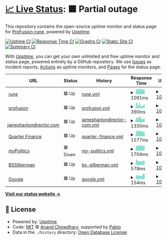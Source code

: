 # [📈 Live Status](https://monitor.profusion.cc): <!--live status--> **🟧 Partial outage**

This repository contains the open-source uptime monitor and status page for [ProFusion-rune](https://monitor.profusion.cc), powered by [Upptime](https://github.com/upptime/upptime).

[![Uptime CI](https://github.com/ProFusion-rune/profusion-upptime/workflows/Uptime%20CI/badge.svg)](https://github.com/ProFusion-rune/profusion-upptime/actions?query=workflow%3A%22Uptime+CI%22)
[![Response Time CI](https://github.com/ProFusion-rune/profusion-upptime/workflows/Response%20Time%20CI/badge.svg)](https://github.com/ProFusion-rune/profusion-upptime/actions?query=workflow%3A%22Response+Time+CI%22)
[![Graphs CI](https://github.com/ProFusion-rune/profusion-upptime/workflows/Graphs%20CI/badge.svg)](https://github.com/ProFusion-rune/profusion-upptime/actions?query=workflow%3A%22Graphs+CI%22)
[![Static Site CI](https://github.com/ProFusion-rune/profusion-upptime/workflows/Static%20Site%20CI/badge.svg)](https://github.com/ProFusion-rune/profusion-upptime/actions?query=workflow%3A%22Static+Site+CI%22)
[![Summary CI](https://github.com/ProFusion-rune/profusion-upptime/workflows/Summary%20CI/badge.svg)](https://github.com/ProFusion-rune/profusion-upptime/actions?query=workflow%3A%22Summary+CI%22)

With [Upptime](https://upptime.js.org), you can get your own unlimited and free uptime monitor and status page, powered entirely by a GitHub repository. We use [Issues](https://github.com/ProFusion-rune/profusion-upptime/issues) as incident reports, [Actions](https://github.com/ProFusion-rune/profusion-upptime/actions) as uptime monitors, and [Pages](https://monitor.profusion.cc) for the status page.

<!--start: status pages-->
<!-- This summary is generated by Upptime (https://github.com/upptime/upptime) -->
<!-- Do not edit this manually, your changes will be overwritten -->
<!-- prettier-ignore -->
| URL | Status | History | Response Time | Uptime |
| --- | ------ | ------- | ------------- | ------ |
| <img alt="" src="https://icons.duckduckgo.com/ip3/rune.red.ico" height="13"> [rune](https://rune.red) | 🟩 Up | [rune.yml](https://github.com/ProFusion-rune/profusion-upptime/commits/HEAD/history/rune.yml) | <details><summary><img alt="Response time graph" src="./graphs/rune/response-time-week.png" height="20"> 1091ms</summary><br><a href="https://monitor.profusion.cc/history/rune"><img alt="Response time 869" src="https://img.shields.io/endpoint?url=https%3A%2F%2Fraw.githubusercontent.com%2FProFusion-rune%2Fprofusion-upptime%2FHEAD%2Fapi%2Frune%2Fresponse-time.json"></a><br><a href="https://monitor.profusion.cc/history/rune"><img alt="24-hour response time 1114" src="https://img.shields.io/endpoint?url=https%3A%2F%2Fraw.githubusercontent.com%2FProFusion-rune%2Fprofusion-upptime%2FHEAD%2Fapi%2Frune%2Fresponse-time-day.json"></a><br><a href="https://monitor.profusion.cc/history/rune"><img alt="7-day response time 1091" src="https://img.shields.io/endpoint?url=https%3A%2F%2Fraw.githubusercontent.com%2FProFusion-rune%2Fprofusion-upptime%2FHEAD%2Fapi%2Frune%2Fresponse-time-week.json"></a><br><a href="https://monitor.profusion.cc/history/rune"><img alt="30-day response time 953" src="https://img.shields.io/endpoint?url=https%3A%2F%2Fraw.githubusercontent.com%2FProFusion-rune%2Fprofusion-upptime%2FHEAD%2Fapi%2Frune%2Fresponse-time-month.json"></a><br><a href="https://monitor.profusion.cc/history/rune"><img alt="1-year response time 869" src="https://img.shields.io/endpoint?url=https%3A%2F%2Fraw.githubusercontent.com%2FProFusion-rune%2Fprofusion-upptime%2FHEAD%2Fapi%2Frune%2Fresponse-time-year.json"></a></details> | <details><summary><a href="https://monitor.profusion.cc/history/rune">100.00%</a></summary><a href="https://monitor.profusion.cc/history/rune"><img alt="All-time uptime 100.00%" src="https://img.shields.io/endpoint?url=https%3A%2F%2Fraw.githubusercontent.com%2FProFusion-rune%2Fprofusion-upptime%2FHEAD%2Fapi%2Frune%2Fuptime.json"></a><br><a href="https://monitor.profusion.cc/history/rune"><img alt="24-hour uptime 100.00%" src="https://img.shields.io/endpoint?url=https%3A%2F%2Fraw.githubusercontent.com%2FProFusion-rune%2Fprofusion-upptime%2FHEAD%2Fapi%2Frune%2Fuptime-day.json"></a><br><a href="https://monitor.profusion.cc/history/rune"><img alt="7-day uptime 100.00%" src="https://img.shields.io/endpoint?url=https%3A%2F%2Fraw.githubusercontent.com%2FProFusion-rune%2Fprofusion-upptime%2FHEAD%2Fapi%2Frune%2Fuptime-week.json"></a><br><a href="https://monitor.profusion.cc/history/rune"><img alt="30-day uptime 100.00%" src="https://img.shields.io/endpoint?url=https%3A%2F%2Fraw.githubusercontent.com%2FProFusion-rune%2Fprofusion-upptime%2FHEAD%2Fapi%2Frune%2Fuptime-month.json"></a><br><a href="https://monitor.profusion.cc/history/rune"><img alt="1-year uptime 100.00%" src="https://img.shields.io/endpoint?url=https%3A%2F%2Fraw.githubusercontent.com%2FProFusion-rune%2Fprofusion-upptime%2FHEAD%2Fapi%2Frune%2Fuptime-year.json"></a></details>
| <img alt="" src="https://icons.duckduckgo.com/ip3/profusion.cc.ico" height="13"> [profusion](https://profusion.cc) | 🟩 Up | [profusion.yml](https://github.com/ProFusion-rune/profusion-upptime/commits/HEAD/history/profusion.yml) | <details><summary><img alt="Response time graph" src="./graphs/profusion/response-time-week.png" height="20"> 390ms</summary><br><a href="https://monitor.profusion.cc/history/profusion"><img alt="Response time 279" src="https://img.shields.io/endpoint?url=https%3A%2F%2Fraw.githubusercontent.com%2FProFusion-rune%2Fprofusion-upptime%2FHEAD%2Fapi%2Fprofusion%2Fresponse-time.json"></a><br><a href="https://monitor.profusion.cc/history/profusion"><img alt="24-hour response time 473" src="https://img.shields.io/endpoint?url=https%3A%2F%2Fraw.githubusercontent.com%2FProFusion-rune%2Fprofusion-upptime%2FHEAD%2Fapi%2Fprofusion%2Fresponse-time-day.json"></a><br><a href="https://monitor.profusion.cc/history/profusion"><img alt="7-day response time 390" src="https://img.shields.io/endpoint?url=https%3A%2F%2Fraw.githubusercontent.com%2FProFusion-rune%2Fprofusion-upptime%2FHEAD%2Fapi%2Fprofusion%2Fresponse-time-week.json"></a><br><a href="https://monitor.profusion.cc/history/profusion"><img alt="30-day response time 275" src="https://img.shields.io/endpoint?url=https%3A%2F%2Fraw.githubusercontent.com%2FProFusion-rune%2Fprofusion-upptime%2FHEAD%2Fapi%2Fprofusion%2Fresponse-time-month.json"></a><br><a href="https://monitor.profusion.cc/history/profusion"><img alt="1-year response time 279" src="https://img.shields.io/endpoint?url=https%3A%2F%2Fraw.githubusercontent.com%2FProFusion-rune%2Fprofusion-upptime%2FHEAD%2Fapi%2Fprofusion%2Fresponse-time-year.json"></a></details> | <details><summary><a href="https://monitor.profusion.cc/history/profusion">100.00%</a></summary><a href="https://monitor.profusion.cc/history/profusion"><img alt="All-time uptime 100.00%" src="https://img.shields.io/endpoint?url=https%3A%2F%2Fraw.githubusercontent.com%2FProFusion-rune%2Fprofusion-upptime%2FHEAD%2Fapi%2Fprofusion%2Fuptime.json"></a><br><a href="https://monitor.profusion.cc/history/profusion"><img alt="24-hour uptime 100.00%" src="https://img.shields.io/endpoint?url=https%3A%2F%2Fraw.githubusercontent.com%2FProFusion-rune%2Fprofusion-upptime%2FHEAD%2Fapi%2Fprofusion%2Fuptime-day.json"></a><br><a href="https://monitor.profusion.cc/history/profusion"><img alt="7-day uptime 100.00%" src="https://img.shields.io/endpoint?url=https%3A%2F%2Fraw.githubusercontent.com%2FProFusion-rune%2Fprofusion-upptime%2FHEAD%2Fapi%2Fprofusion%2Fuptime-week.json"></a><br><a href="https://monitor.profusion.cc/history/profusion"><img alt="30-day uptime 100.00%" src="https://img.shields.io/endpoint?url=https%3A%2F%2Fraw.githubusercontent.com%2FProFusion-rune%2Fprofusion-upptime%2FHEAD%2Fapi%2Fprofusion%2Fuptime-month.json"></a><br><a href="https://monitor.profusion.cc/history/profusion"><img alt="1-year uptime 100.00%" src="https://img.shields.io/endpoint?url=https%3A%2F%2Fraw.githubusercontent.com%2FProFusion-rune%2Fprofusion-upptime%2FHEAD%2Fapi%2Fprofusion%2Fuptime-year.json"></a></details>
| <img alt="" src="https://icons.duckduckgo.com/ip3/jameshanlondirector.com.ico" height="13"> [jameshanlondirector.com](https://jameshanlondirector.com) | 🟩 Up | [jameshanlondirector-com.yml](https://github.com/ProFusion-rune/profusion-upptime/commits/HEAD/history/jameshanlondirector-com.yml) | <details><summary><img alt="Response time graph" src="./graphs/jameshanlondirector-com/response-time-week.png" height="20"> 1330ms</summary><br><a href="https://monitor.profusion.cc/history/jameshanlondirector-com"><img alt="Response time 1111" src="https://img.shields.io/endpoint?url=https%3A%2F%2Fraw.githubusercontent.com%2FProFusion-rune%2Fprofusion-upptime%2FHEAD%2Fapi%2Fjameshanlondirector-com%2Fresponse-time.json"></a><br><a href="https://monitor.profusion.cc/history/jameshanlondirector-com"><img alt="24-hour response time 1310" src="https://img.shields.io/endpoint?url=https%3A%2F%2Fraw.githubusercontent.com%2FProFusion-rune%2Fprofusion-upptime%2FHEAD%2Fapi%2Fjameshanlondirector-com%2Fresponse-time-day.json"></a><br><a href="https://monitor.profusion.cc/history/jameshanlondirector-com"><img alt="7-day response time 1330" src="https://img.shields.io/endpoint?url=https%3A%2F%2Fraw.githubusercontent.com%2FProFusion-rune%2Fprofusion-upptime%2FHEAD%2Fapi%2Fjameshanlondirector-com%2Fresponse-time-week.json"></a><br><a href="https://monitor.profusion.cc/history/jameshanlondirector-com"><img alt="30-day response time 1157" src="https://img.shields.io/endpoint?url=https%3A%2F%2Fraw.githubusercontent.com%2FProFusion-rune%2Fprofusion-upptime%2FHEAD%2Fapi%2Fjameshanlondirector-com%2Fresponse-time-month.json"></a><br><a href="https://monitor.profusion.cc/history/jameshanlondirector-com"><img alt="1-year response time 1111" src="https://img.shields.io/endpoint?url=https%3A%2F%2Fraw.githubusercontent.com%2FProFusion-rune%2Fprofusion-upptime%2FHEAD%2Fapi%2Fjameshanlondirector-com%2Fresponse-time-year.json"></a></details> | <details><summary><a href="https://monitor.profusion.cc/history/jameshanlondirector-com">100.00%</a></summary><a href="https://monitor.profusion.cc/history/jameshanlondirector-com"><img alt="All-time uptime 100.00%" src="https://img.shields.io/endpoint?url=https%3A%2F%2Fraw.githubusercontent.com%2FProFusion-rune%2Fprofusion-upptime%2FHEAD%2Fapi%2Fjameshanlondirector-com%2Fuptime.json"></a><br><a href="https://monitor.profusion.cc/history/jameshanlondirector-com"><img alt="24-hour uptime 100.00%" src="https://img.shields.io/endpoint?url=https%3A%2F%2Fraw.githubusercontent.com%2FProFusion-rune%2Fprofusion-upptime%2FHEAD%2Fapi%2Fjameshanlondirector-com%2Fuptime-day.json"></a><br><a href="https://monitor.profusion.cc/history/jameshanlondirector-com"><img alt="7-day uptime 100.00%" src="https://img.shields.io/endpoint?url=https%3A%2F%2Fraw.githubusercontent.com%2FProFusion-rune%2Fprofusion-upptime%2FHEAD%2Fapi%2Fjameshanlondirector-com%2Fuptime-week.json"></a><br><a href="https://monitor.profusion.cc/history/jameshanlondirector-com"><img alt="30-day uptime 100.00%" src="https://img.shields.io/endpoint?url=https%3A%2F%2Fraw.githubusercontent.com%2FProFusion-rune%2Fprofusion-upptime%2FHEAD%2Fapi%2Fjameshanlondirector-com%2Fuptime-month.json"></a><br><a href="https://monitor.profusion.cc/history/jameshanlondirector-com"><img alt="1-year uptime 100.00%" src="https://img.shields.io/endpoint?url=https%3A%2F%2Fraw.githubusercontent.com%2FProFusion-rune%2Fprofusion-upptime%2FHEAD%2Fapi%2Fjameshanlondirector-com%2Fuptime-year.json"></a></details>
| <img alt="" src="https://icons.duckduckgo.com/ip3/quarterfinance.com.ico" height="13"> [Quarter Finance](https://quarterfinance.com) | 🟩 Up | [quarter-finance.yml](https://github.com/ProFusion-rune/profusion-upptime/commits/HEAD/history/quarter-finance.yml) | <details><summary><img alt="Response time graph" src="./graphs/quarter-finance/response-time-week.png" height="20"> 1577ms</summary><br><a href="https://monitor.profusion.cc/history/quarter-finance"><img alt="Response time 1335" src="https://img.shields.io/endpoint?url=https%3A%2F%2Fraw.githubusercontent.com%2FProFusion-rune%2Fprofusion-upptime%2FHEAD%2Fapi%2Fquarter-finance%2Fresponse-time.json"></a><br><a href="https://monitor.profusion.cc/history/quarter-finance"><img alt="24-hour response time 1329" src="https://img.shields.io/endpoint?url=https%3A%2F%2Fraw.githubusercontent.com%2FProFusion-rune%2Fprofusion-upptime%2FHEAD%2Fapi%2Fquarter-finance%2Fresponse-time-day.json"></a><br><a href="https://monitor.profusion.cc/history/quarter-finance"><img alt="7-day response time 1577" src="https://img.shields.io/endpoint?url=https%3A%2F%2Fraw.githubusercontent.com%2FProFusion-rune%2Fprofusion-upptime%2FHEAD%2Fapi%2Fquarter-finance%2Fresponse-time-week.json"></a><br><a href="https://monitor.profusion.cc/history/quarter-finance"><img alt="30-day response time 1467" src="https://img.shields.io/endpoint?url=https%3A%2F%2Fraw.githubusercontent.com%2FProFusion-rune%2Fprofusion-upptime%2FHEAD%2Fapi%2Fquarter-finance%2Fresponse-time-month.json"></a><br><a href="https://monitor.profusion.cc/history/quarter-finance"><img alt="1-year response time 1335" src="https://img.shields.io/endpoint?url=https%3A%2F%2Fraw.githubusercontent.com%2FProFusion-rune%2Fprofusion-upptime%2FHEAD%2Fapi%2Fquarter-finance%2Fresponse-time-year.json"></a></details> | <details><summary><a href="https://monitor.profusion.cc/history/quarter-finance">100.00%</a></summary><a href="https://monitor.profusion.cc/history/quarter-finance"><img alt="All-time uptime 100.00%" src="https://img.shields.io/endpoint?url=https%3A%2F%2Fraw.githubusercontent.com%2FProFusion-rune%2Fprofusion-upptime%2FHEAD%2Fapi%2Fquarter-finance%2Fuptime.json"></a><br><a href="https://monitor.profusion.cc/history/quarter-finance"><img alt="24-hour uptime 100.00%" src="https://img.shields.io/endpoint?url=https%3A%2F%2Fraw.githubusercontent.com%2FProFusion-rune%2Fprofusion-upptime%2FHEAD%2Fapi%2Fquarter-finance%2Fuptime-day.json"></a><br><a href="https://monitor.profusion.cc/history/quarter-finance"><img alt="7-day uptime 100.00%" src="https://img.shields.io/endpoint?url=https%3A%2F%2Fraw.githubusercontent.com%2FProFusion-rune%2Fprofusion-upptime%2FHEAD%2Fapi%2Fquarter-finance%2Fuptime-week.json"></a><br><a href="https://monitor.profusion.cc/history/quarter-finance"><img alt="30-day uptime 100.00%" src="https://img.shields.io/endpoint?url=https%3A%2F%2Fraw.githubusercontent.com%2FProFusion-rune%2Fprofusion-upptime%2FHEAD%2Fapi%2Fquarter-finance%2Fuptime-month.json"></a><br><a href="https://monitor.profusion.cc/history/quarter-finance"><img alt="1-year uptime 100.00%" src="https://img.shields.io/endpoint?url=https%3A%2F%2Fraw.githubusercontent.com%2FProFusion-rune%2Fprofusion-upptime%2FHEAD%2Fapi%2Fquarter-finance%2Fuptime-year.json"></a></details>
| <img alt="" src="https://icons.duckduckgo.com/ip3/mypolitics.co.ico" height="13"> [myPolitics](https://mypolitics.co) | 🟥 Down | [my-politics.yml](https://github.com/ProFusion-rune/profusion-upptime/commits/HEAD/history/my-politics.yml) | <details><summary><img alt="Response time graph" src="./graphs/my-politics/response-time-week.png" height="20"> 1704ms</summary><br><a href="https://monitor.profusion.cc/history/my-politics"><img alt="Response time 490" src="https://img.shields.io/endpoint?url=https%3A%2F%2Fraw.githubusercontent.com%2FProFusion-rune%2Fprofusion-upptime%2FHEAD%2Fapi%2Fmy-politics%2Fresponse-time.json"></a><br><a href="https://monitor.profusion.cc/history/my-politics"><img alt="24-hour response time 924" src="https://img.shields.io/endpoint?url=https%3A%2F%2Fraw.githubusercontent.com%2FProFusion-rune%2Fprofusion-upptime%2FHEAD%2Fapi%2Fmy-politics%2Fresponse-time-day.json"></a><br><a href="https://monitor.profusion.cc/history/my-politics"><img alt="7-day response time 1704" src="https://img.shields.io/endpoint?url=https%3A%2F%2Fraw.githubusercontent.com%2FProFusion-rune%2Fprofusion-upptime%2FHEAD%2Fapi%2Fmy-politics%2Fresponse-time-week.json"></a><br><a href="https://monitor.profusion.cc/history/my-politics"><img alt="30-day response time 740" src="https://img.shields.io/endpoint?url=https%3A%2F%2Fraw.githubusercontent.com%2FProFusion-rune%2Fprofusion-upptime%2FHEAD%2Fapi%2Fmy-politics%2Fresponse-time-month.json"></a><br><a href="https://monitor.profusion.cc/history/my-politics"><img alt="1-year response time 490" src="https://img.shields.io/endpoint?url=https%3A%2F%2Fraw.githubusercontent.com%2FProFusion-rune%2Fprofusion-upptime%2FHEAD%2Fapi%2Fmy-politics%2Fresponse-time-year.json"></a></details> | <details><summary><a href="https://monitor.profusion.cc/history/my-politics">100.00%</a></summary><a href="https://monitor.profusion.cc/history/my-politics"><img alt="All-time uptime 99.98%" src="https://img.shields.io/endpoint?url=https%3A%2F%2Fraw.githubusercontent.com%2FProFusion-rune%2Fprofusion-upptime%2FHEAD%2Fapi%2Fmy-politics%2Fuptime.json"></a><br><a href="https://monitor.profusion.cc/history/my-politics"><img alt="24-hour uptime 99.99%" src="https://img.shields.io/endpoint?url=https%3A%2F%2Fraw.githubusercontent.com%2FProFusion-rune%2Fprofusion-upptime%2FHEAD%2Fapi%2Fmy-politics%2Fuptime-day.json"></a><br><a href="https://monitor.profusion.cc/history/my-politics"><img alt="7-day uptime 100.00%" src="https://img.shields.io/endpoint?url=https%3A%2F%2Fraw.githubusercontent.com%2FProFusion-rune%2Fprofusion-upptime%2FHEAD%2Fapi%2Fmy-politics%2Fuptime-week.json"></a><br><a href="https://monitor.profusion.cc/history/my-politics"><img alt="30-day uptime 99.95%" src="https://img.shields.io/endpoint?url=https%3A%2F%2Fraw.githubusercontent.com%2FProFusion-rune%2Fprofusion-upptime%2FHEAD%2Fapi%2Fmy-politics%2Fuptime-month.json"></a><br><a href="https://monitor.profusion.cc/history/my-politics"><img alt="1-year uptime 99.98%" src="https://img.shields.io/endpoint?url=https%3A%2F%2Fraw.githubusercontent.com%2FProFusion-rune%2Fprofusion-upptime%2FHEAD%2Fapi%2Fmy-politics%2Fuptime-year.json"></a></details>
| <img alt="" src="https://icons.duckduckgo.com/ip3/bssilberman.com.ico" height="13"> [BSSilberman](https://bssilberman.com) | 🟩 Up | [bs-silberman.yml](https://github.com/ProFusion-rune/profusion-upptime/commits/HEAD/history/bs-silberman.yml) | <details><summary><img alt="Response time graph" src="./graphs/bs-silberman/response-time-week.png" height="20"> 578ms</summary><br><a href="https://monitor.profusion.cc/history/bs-silberman"><img alt="Response time 499" src="https://img.shields.io/endpoint?url=https%3A%2F%2Fraw.githubusercontent.com%2FProFusion-rune%2Fprofusion-upptime%2FHEAD%2Fapi%2Fbs-silberman%2Fresponse-time.json"></a><br><a href="https://monitor.profusion.cc/history/bs-silberman"><img alt="24-hour response time 542" src="https://img.shields.io/endpoint?url=https%3A%2F%2Fraw.githubusercontent.com%2FProFusion-rune%2Fprofusion-upptime%2FHEAD%2Fapi%2Fbs-silberman%2Fresponse-time-day.json"></a><br><a href="https://monitor.profusion.cc/history/bs-silberman"><img alt="7-day response time 578" src="https://img.shields.io/endpoint?url=https%3A%2F%2Fraw.githubusercontent.com%2FProFusion-rune%2Fprofusion-upptime%2FHEAD%2Fapi%2Fbs-silberman%2Fresponse-time-week.json"></a><br><a href="https://monitor.profusion.cc/history/bs-silberman"><img alt="30-day response time 550" src="https://img.shields.io/endpoint?url=https%3A%2F%2Fraw.githubusercontent.com%2FProFusion-rune%2Fprofusion-upptime%2FHEAD%2Fapi%2Fbs-silberman%2Fresponse-time-month.json"></a><br><a href="https://monitor.profusion.cc/history/bs-silberman"><img alt="1-year response time 499" src="https://img.shields.io/endpoint?url=https%3A%2F%2Fraw.githubusercontent.com%2FProFusion-rune%2Fprofusion-upptime%2FHEAD%2Fapi%2Fbs-silberman%2Fresponse-time-year.json"></a></details> | <details><summary><a href="https://monitor.profusion.cc/history/bs-silberman">100.00%</a></summary><a href="https://monitor.profusion.cc/history/bs-silberman"><img alt="All-time uptime 100.00%" src="https://img.shields.io/endpoint?url=https%3A%2F%2Fraw.githubusercontent.com%2FProFusion-rune%2Fprofusion-upptime%2FHEAD%2Fapi%2Fbs-silberman%2Fuptime.json"></a><br><a href="https://monitor.profusion.cc/history/bs-silberman"><img alt="24-hour uptime 100.00%" src="https://img.shields.io/endpoint?url=https%3A%2F%2Fraw.githubusercontent.com%2FProFusion-rune%2Fprofusion-upptime%2FHEAD%2Fapi%2Fbs-silberman%2Fuptime-day.json"></a><br><a href="https://monitor.profusion.cc/history/bs-silberman"><img alt="7-day uptime 100.00%" src="https://img.shields.io/endpoint?url=https%3A%2F%2Fraw.githubusercontent.com%2FProFusion-rune%2Fprofusion-upptime%2FHEAD%2Fapi%2Fbs-silberman%2Fuptime-week.json"></a><br><a href="https://monitor.profusion.cc/history/bs-silberman"><img alt="30-day uptime 100.00%" src="https://img.shields.io/endpoint?url=https%3A%2F%2Fraw.githubusercontent.com%2FProFusion-rune%2Fprofusion-upptime%2FHEAD%2Fapi%2Fbs-silberman%2Fuptime-month.json"></a><br><a href="https://monitor.profusion.cc/history/bs-silberman"><img alt="1-year uptime 100.00%" src="https://img.shields.io/endpoint?url=https%3A%2F%2Fraw.githubusercontent.com%2FProFusion-rune%2Fprofusion-upptime%2FHEAD%2Fapi%2Fbs-silberman%2Fuptime-year.json"></a></details>
| <img alt="" src="https://icons.duckduckgo.com/ip3/google.com.ico" height="13"> [Google](https://google.com) | 🟩 Up | [google.yml](https://github.com/ProFusion-rune/profusion-upptime/commits/HEAD/history/google.yml) | <details><summary><img alt="Response time graph" src="./graphs/google/response-time-week.png" height="20"> 154ms</summary><br><a href="https://monitor.profusion.cc/history/google"><img alt="Response time 180" src="https://img.shields.io/endpoint?url=https%3A%2F%2Fraw.githubusercontent.com%2FProFusion-rune%2Fprofusion-upptime%2FHEAD%2Fapi%2Fgoogle%2Fresponse-time.json"></a><br><a href="https://monitor.profusion.cc/history/google"><img alt="24-hour response time 184" src="https://img.shields.io/endpoint?url=https%3A%2F%2Fraw.githubusercontent.com%2FProFusion-rune%2Fprofusion-upptime%2FHEAD%2Fapi%2Fgoogle%2Fresponse-time-day.json"></a><br><a href="https://monitor.profusion.cc/history/google"><img alt="7-day response time 154" src="https://img.shields.io/endpoint?url=https%3A%2F%2Fraw.githubusercontent.com%2FProFusion-rune%2Fprofusion-upptime%2FHEAD%2Fapi%2Fgoogle%2Fresponse-time-week.json"></a><br><a href="https://monitor.profusion.cc/history/google"><img alt="30-day response time 162" src="https://img.shields.io/endpoint?url=https%3A%2F%2Fraw.githubusercontent.com%2FProFusion-rune%2Fprofusion-upptime%2FHEAD%2Fapi%2Fgoogle%2Fresponse-time-month.json"></a><br><a href="https://monitor.profusion.cc/history/google"><img alt="1-year response time 180" src="https://img.shields.io/endpoint?url=https%3A%2F%2Fraw.githubusercontent.com%2FProFusion-rune%2Fprofusion-upptime%2FHEAD%2Fapi%2Fgoogle%2Fresponse-time-year.json"></a></details> | <details><summary><a href="https://monitor.profusion.cc/history/google">100.00%</a></summary><a href="https://monitor.profusion.cc/history/google"><img alt="All-time uptime 100.00%" src="https://img.shields.io/endpoint?url=https%3A%2F%2Fraw.githubusercontent.com%2FProFusion-rune%2Fprofusion-upptime%2FHEAD%2Fapi%2Fgoogle%2Fuptime.json"></a><br><a href="https://monitor.profusion.cc/history/google"><img alt="24-hour uptime 100.00%" src="https://img.shields.io/endpoint?url=https%3A%2F%2Fraw.githubusercontent.com%2FProFusion-rune%2Fprofusion-upptime%2FHEAD%2Fapi%2Fgoogle%2Fuptime-day.json"></a><br><a href="https://monitor.profusion.cc/history/google"><img alt="7-day uptime 100.00%" src="https://img.shields.io/endpoint?url=https%3A%2F%2Fraw.githubusercontent.com%2FProFusion-rune%2Fprofusion-upptime%2FHEAD%2Fapi%2Fgoogle%2Fuptime-week.json"></a><br><a href="https://monitor.profusion.cc/history/google"><img alt="30-day uptime 100.00%" src="https://img.shields.io/endpoint?url=https%3A%2F%2Fraw.githubusercontent.com%2FProFusion-rune%2Fprofusion-upptime%2FHEAD%2Fapi%2Fgoogle%2Fuptime-month.json"></a><br><a href="https://monitor.profusion.cc/history/google"><img alt="1-year uptime 100.00%" src="https://img.shields.io/endpoint?url=https%3A%2F%2Fraw.githubusercontent.com%2FProFusion-rune%2Fprofusion-upptime%2FHEAD%2Fapi%2Fgoogle%2Fuptime-year.json"></a></details>

<!--end: status pages-->

[**Visit our status website →**](https://monitor.profusion.cc)

## 📄 License

- Powered by: [Upptime](https://github.com/upptime/upptime)
- Code: [MIT](./LICENSE) © [Anand Chowdhary](https://anandchowdhary.com), supported by [Pabio](https://pabio.com)
- Data in the `./history` directory: [Open Database License](https://opendatacommons.org/licenses/odbl/1-0/)
